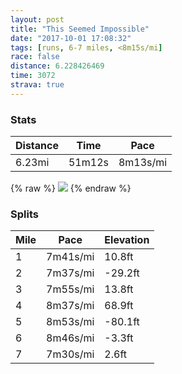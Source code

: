 ```yaml
---
layout: post
title: "This Seemed Impossible"
date: "2017-10-01 17:08:32"
tags: [runs, 6-7 miles, <8m15s/mi]
race: false
distance: 6.228426469
time: 3072
strava: true
---
```


### Stats

| Distance | Time | Pace |
|----------|------|------|
|6.23mi|51m12s|8m13s/mi|

{% raw %}
<img src='https://maps.googleapis.com/maps/api/staticmap?maptype=roadmap&path=enc:w{hwFrocbMn@}AiNhBaFjHaXlo@_bBbiD{XrjAwNrd@eHl^m@hOuF`LsLfl@oGeCiBpHkEqAwCvIcJTuErJys@sc@uB_DCdB&key=AIzaSyC1MId7bFpkLXNAaYhBSTb8jLyiSqzbDtM&size=800x800&markers=color:yellow|label:S|40.683,-73.91498&markers=color:green|label:F|40.73354,-73.98459000000001'>
{% endraw %}

### Splits

| Mile | Pace | Elevation |
|------|------|-----------|
|1|7m41s/mi|10.8ft|
|2|7m37s/mi|-29.2ft|
|3|7m55s/mi|13.8ft|
|4|8m37s/mi|68.9ft|
|5|8m53s/mi|-80.1ft|
|6|8m46s/mi|-3.3ft|
|7|7m30s/mi|2.6ft|
